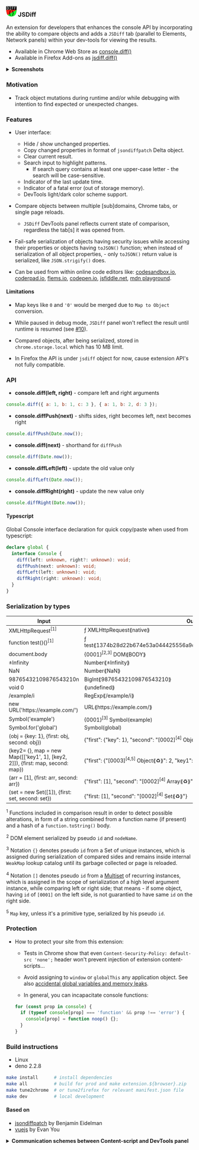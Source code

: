 ### ![](public/img/panel-icon28.png) JSDiff

An extension for developers that enhances the console API by incorporating the ability to compare objects and adds a `JSDiff` tab (parallel to Elements, Network panels) within your dev-tools for viewing the results.

- Available in Chrome Web Store as [console.diff()](https://chromewebstore.google.com/detail/consolediff/iefeamoljhdcpigpnpggeiiabpnpgonb)
- Available in Firefox Add-ons as [jsdiff.diff()](https://addons.mozilla.org/addon/jsdiff-diff/)

<details>
  <summary> <strong>Screenshots</strong> </summary>

- Comparing two objects
  ![screenshot](./doc/screenshot-01.png)

- Tracking changes in `localStorage` (unchanged are hidden)
  ![screenshot](./doc/screenshot-02.png)

</details>

### Motivation

- Track object mutations during runtime and/or while debugging with intention to find expected or unexpected changes.

### Features

- User interface:

  - Hide / show unchanged properties.
  - Copy changed properties in format of `jsondiffpatch` Delta object.
  - Clear current result.
  - Search input to highlight patterns.
    - If search query contains at least one upper-case letter - the search will be case-sensitive.
  - Indicator of the last update time.
  - Indicator of a fatal error (out of storage memory).
  - DevTools light/dark color scheme support.

- Compare objects between multiple [sub]domains, Chrome tabs, or single page reloads.

  - `JSDiff` DevTools panel reflects current state of comparison, regardless the tab[s] it was opened from.

- Fail-safe serialization of objects having security issues while accessing their properties or objects having `toJSON()` function; when instead of serialization of all object properties, - only `toJSON()` return value is serialized, like `JSON.strigify()` does.

- Can be used from within online code editors like: [codesandbox.io](https://codesandbox.io), [coderpad.io](https://coderpad.io), [flems.io](https://flems.io), [codepen.io](https://codepen.io), [jsfiddle.net](https://jsfiddle.net), [mdn playground](https://developer.mozilla.org/play).

#### Limitations

- Map keys like `0` and `'0'` would be merged due to `Map to Object` conversion.

- While paused in debug mode, `JSDiff` panel won't reflect the result until runtime is resumed (see [#10](https://github.com/zendive/jsdiff/issues/10)).

- Compared objects, after being serialized, stored in `chrome.storage.local` which has 10 MB limit.

- In Firefox the API is under `jsdiff` object for now, cause extension API's not fully compatible.

### API

- **console.diff(left, right)** - compare left and right arguments

```javascript
console.diff({ a: 1, b: 1, c: 3 }, { a: 1, b: 2, d: 3 });
```

- **console.diffPush(next)** - shifts sides, right becomes left, next becomes right

```javascript
console.diffPush(Date.now());
```

- **console.diff(next)** - shorthand for `diffPush`

```javascript
console.diff(Date.now());
```

- **console.diffLeft(left)** - update the old value only

```javascript
console.diffLeft(Date.now());
```

- **console.diffRight(right)** - update the new value only

```javascript
console.diffRight(Date.now());
```

#### Typescript

Global Console interface declaration for quick copy/paste when used from typescript:

```typescript
declare global {
  interface Console {
    diff(left: unknown, right?: unknown): void;
    diffPush(next: unknown): void;
    diffLeft(left: unknown): void;
    diffRight(right: unknown): void;
  }
}
```

### Serialization by types

| Input                                                                           | Output                                                                                                   |
| ------------------------------------------------------------------------------- | -------------------------------------------------------------------------------------------------------- |
| XMLHttpRequest<sup>[1]</sup>                                                    | ƒ XMLHttpRequest⟪native⟫                                                                                 |
| function test(){}<sup>[1]</sup>                                                 | ƒ test⟪1374b28d22b674e53a044425556a9cd48b82fd5aba3bf19e3545d51704227b10⟫                                 |
| document.body                                                                   | {0001}<sup>[2,3]</sup> DOM⟪BODY⟫                                                                         |
| ±Infinity                                                                       | Number⟪±Infinity⟫                                                                                        |
| NaN                                                                             | Number⟪NaN⟫                                                                                              |
| 98765432109876543210n                                                           | BigInt⟪98765432109876543210⟫                                                                             |
| void 0                                                                          | ⟪undefined⟫                                                                                              |
| /example/i                                                                      | RegExp⟪/example/i⟫                                                                                       |
| new URL('https:\//example.com/')                                                | URL⟪https:\//example.com/⟫                                                                               |
| Symbol('example')                                                               | {0001}<sup>[3]</sup> Symbol(example)                                                                     |
| Symbol.for('global')                                                            | Symbol(global)                                                                                           |
| (obj = {key: 1}, {first: obj, second: obj})                                     | {"first": {"key": 1}, "second": "[0002]<sup>[4]</sup> Object⟪♻️⟫"}                                       |
| (key2= {}, map = new Map(\[['key1', 1], [key2, 2]]), {first: map, second: map}) | {"first": {"[0003]<sup>[4,5]</sup> Object⟪♻️⟫": 2, "key1": 1}, "second": "[0002]<sup>[4]</sup> Map⟪♻️⟫"} |
| (arr = [1], {first: arr, second: arr})                                          | {"first": [1], "second": "[0002]<sup>[4]</sup> Array⟪♻️⟫"}                                               |
| (set = new Set([1]), {first: set, second: set})                                 | {"first: [1], "second": "[0002]<sup>[4]</sup> Set⟪♻️⟫"}                                                  |

<sup>1</sup> Functions included in comparison result in order to detect possible alterations, in form of a string combined from a function name (if present) and a hash of a `function.toString()` body.

<sup>2</sup> DOM element serialized by pseudo `id` and `nodeName`.

<sup>3</sup> Notation `{}` denotes pseudo `id` from a Set of unique instances, which is assigned during serialization of compared sides and remains inside internal `WeakMap` lookup catalog until its garbage collected or page is reloaded.

<sup>4</sup> Notation `[]` denotes pseudo `id` from a [Multiset](https://en.wikipedia.org/wiki/Multiset) of recurring instances, which is assigned in the scope of serialization of a high level argument instance, while comparing left or right side; that means - if some object, having `id` of `[0001]` on the left side, is not guarantied to have same `id` on the right side.

<sup>5</sup> `Map` key, unless it's a primitive type, serialized by his pseudo `id`.

### Protection

- How to protect your site from this extension:

  - Tests in Chrome show that even `Content-Security-Policy: default-src 'none';` header won't prevent injection of extension content-scripts...

  - Avoid assigning to `window` or `globalThis` any application object.
    See also [accidental global variables and memory leaks](https://www.tutorialspoint.com/explain-in-detail-about-memory-leaks-in-javascript).

  - In general, you can incapacitate console functions:

  ```js
  for (const prop in console) {
    if (typeof console[prop] === 'function' && prop !== 'error') {
      console[prop] = function noop() {};
    }
  }
  ```

### Build instructions

- Linux
- deno 2.2.8

```sh
make install      # install dependencies
make all          # build for prod and make extension.${browser}.zip
make tune2chrome  # or tune2firefox for relevant manifest.json file
make dev          # local development
```

#### Based on

- [jsondiffpatch](https://github.com/benjamine/jsondiffpatch) by Benjamín Eidelman
- [vuejs](https://github.com/vuejs) by Evan You

<details>
  <summary> <strong>Communication schemes between Content-script and DevTools panel</strong> </summary>

- Chrome mv3
  ![screenshot](./doc/design.chrome.png)
- Firefox
  ![screenshot](./doc/design.firefox.png)

</details>
